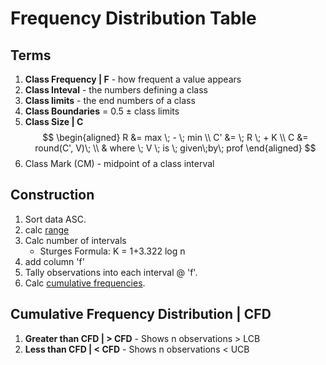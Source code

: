 # Frequency Distribution Table

## Terms
1. __Class Frequency | F__ - how frequent a value appears
2. __Class Inteval__ - the numbers defining a class
3. __Class limits__ - the end numbers of a class
4. __Class Boundaries__ = 0.5 ± class limits
5. __Class Size | C__
$$
\begin{aligned}
R &= max \; - \; min \\
C' &= \; R \; + K \\
C &= round(C', V)\;  \\
& where \; V \; is \; given\;by\; prof
\end{aligned}
$$
6. Class Mark (CM) - midpoint of a class interval

## Construction
1. Sort data ASC.
2. calc [range](./09-dispersion.md#range)
3. Calc number of intervals
   * Sturges Formula: K = 1+3.322 log n
4. add column 'f'
4. Tally observations into each interval @ 'f'.
5. Calc [cumulative frequencies](#cumulative-frequency-distribution--cfd).

## __Cumulative Frequency Distribution | CFD__
 1. __Greater than CFD | > CFD__ - Shows n observations > LCB
 2. __Less than CFD | < CFD__ - Shows n observations < UCB
